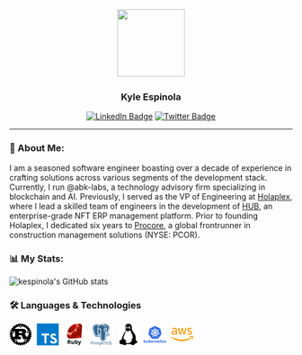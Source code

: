 <div id="header" align="center">
  <img src="https://github.com/kespinola/kespinola/assets/2388118/d4683405-887f-403f-8bd5-23953015df5e" width="120" height="120" />
  <h3>Kyle Espinola</h3>
  <div id="badges">
    <a href="https://www.linkedin.com/in/ksespinola/"><img src="https://img.shields.io/badge/LinkedIn-blue?style=for-the-badge&logo=linkedin&logoColor=white" alt="LinkedIn Badge"/></a>
    <a href="https://twitter.com/espiKnwldgBmbs"><img src="https://img.shields.io/badge/Twitter-blue?style=for-the-badge&logo=twitter&logoColor=white" alt="Twitter Badge"/></a>
  </div>
</div>

---

### 👋 About Me:

I am a seasoned software engineer boasting over a decade of experience in crafting solutions across various segments of the development stack. Currently, I run @abk-labs, a technology advisory firm specializing in blockchain and AI. Previously, I served as the VP of Engineering at [Holaplex](https://holaplex.com), where I lead a skilled team of engineers in the development of [HUB](https://hub.holaplex.com), an enterprise-grade NFT ERP management platform. Prior to founding Holaplex, I dedicated six years to [Procore](https://www.procore.com/), a global frontrunner in construction management solutions (NYSE: PCOR).

### 📊 My Stats:

![kespinola's GitHub stats](https://github-readme-stats.vercel.app/api?username=kespinola&show_icons=true&theme=transparent)

### 🛠️ Languages & Technologies

<div>
  <img src="https://github.com/devicons/devicon/blob/master/icons/rust/rust-plain.svg" title="Rust" alt="Rust" width="40" height="40"/>&nbsp;
  <img src="https://github.com/devicons/devicon/blob/master/icons/typescript/typescript-plain.svg" title="Typescript" alt="typescript" width="40" height="40"/>&nbsp;
  <img src="https://github.com/devicons/devicon/blob/master/icons/ruby/ruby-original-wordmark.svg" title="Ruby" alt="ruby" width="40" height="40"/>&nbsp;
  <img src="https://github.com/devicons/devicon/blob/master/icons/postgresql/postgresql-plain-wordmark.svg" title="Postgres" alt="postgres" width="40" height="40"/>&nbsp;
  <img src="https://github.com/devicons/devicon/blob/master/icons/linux/linux-plain.svg" title="Linux" alt="linux" width="40" height="40"/>&nbsp;
  <img src="https://github.com/devicons/devicon/blob/master/icons/kubernetes/kubernetes-plain-wordmark.svg" title="Kubernetes" alt="kubernetes" width="40" height="40"/>&nbsp;
  <img src="https://github.com/devicons/devicon/blob/master/icons/amazonwebservices/amazonwebservices-plain-wordmark.svg" title="AWS" alt="aws" width="40" height="40"/>&nbsp;
</div>

